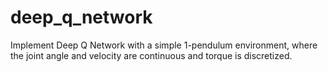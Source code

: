 # deep_q_network

Implement Deep Q Network with a simple 1-pendulum environment, where the joint angle and velocity are continuous and torque is discretized.
